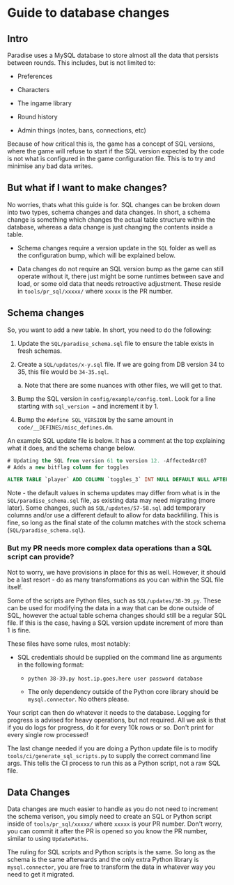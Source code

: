 # Guide to database changes

## Intro

Paradise uses a MySQL database to store almost all the data that persists
between rounds. This includes, but is not limited to:

- Preferences

- Characters

- The ingame library

- Round history

- Admin things (notes, bans, connections, etc)

Because of how critical this is, the game has a concept of SQL versions, where
the game will refuse to start if the SQL version expected by the code is not
what is configured in the game configuration file. This is to try and minimise
any bad data writes.

## But what if I want to make changes?

No worries, thats what this guide is for. SQL changes can be broken down into
two types, schema changes and data changes. In short, a schema change is
something which changes the actual table structure within the database, whereas
a data change is just changing the contents inside a table.

- Schema changes require a version update in the `SQL` folder as well as the
  configuration bump, which will be explained below.

- Data changes do not require an SQL version bump as the game can still operate
  without it, there just might be some runtimes between save and load, or some
  old data that needs retroactive adjustment. These reside in
  `tools/pr_sql/xxxxx/` where `xxxxx` is the PR number.

## Schema changes

So, you want to add a new table. In short, you need to do the following:

1. Update the `SQL/paradise_schema.sql` file to ensure the table exists in
  fresh schemas.

2. Create a `SQL/updates/x-y.sql` file. If we are going from DB version 34 to
  35, this file would be `34-35.sql`.

    a. Note that there are some nuances with other files, we will get to that.

3. Bump the SQL version in `config/example/config.toml`. Look for a line
  starting with `sql_version =` and increment it by 1.

4. Bump the `#define SQL_VERSION` by the same amount in
  `code/__DEFINES/misc_defines.dm`.

An example SQL update file is below. It has a comment at the top explaining
what it does, and the schema change below.

```sql
# Updating the SQL from version 61 to version 12. -AffectedArc07
# Adds a new bitflag column for toggles

ALTER TABLE `player` ADD COLUMN `toggles_3` INT NULL DEFAULT NULL AFTER `toggles_2`;
```

Note - the default values in schema updates may differ from what is in the
`SQL/paradise_schema.sql` file, as existing data may need migrating
(more later). Some changes, such as `SQL/updates/57-58.sql` add temporary
columns and/or use a different default to allow for data backfilling. This is
fine, so long as the final state of the column matches with the stock schema
(`SQL/paradise_schema.sql`).

### But my PR needs more complex data operations than a SQL script can provide?

Not to worry, we have provisions in place for this as well. However, it should
be a last resort - do as many transformations as you can within the SQL file
itself.

Some of the scripts are Python files, such as `SQL/updates/38-39.py`. These can
be used for modifying the data in a way that can be done outside of SQL,
however the actual table schema changes should still be a regular SQL file. If
this is the case, having a SQL version update increment of more than 1 is fine.

These files have some rules, most notably:

- SQL credentials should be supplied on the command line as arguments in the
  following format:

    - `python 38-39.py host.ip.goes.here user password database`

    - The only dependency outside of the Python core library should be
      `mysql.connector`. No others please.

Your script can then do whatever it needs to the database. Logging for progress
is advised for heavy operations, but not required. All we ask is that if you do
logs for progress, do it for every 10k rows or so. Don't print for every single
row processed!

The last change needed if you are doing a Python update file is to modify
`tools/ci/generate_sql_scripts.py` to supply the correct command line args.
This tells the CI process to run this as a Python script, not a raw SQL file.

## Data Changes

Data changes are much easier to handle as you do not need to increment the
schema verison, you simply need to create an SQL or Python script inside of
`tools/pr_sql/xxxxx/` where `xxxxx` is your PR number. Don't worry, you can
commit it after the PR is opened so you know the PR number, similar to using
`UpdatePaths`.

The ruling for SQL scripts and Python scripts is the same. So long as the
schema is the same afterwards and the only extra Python library is
`mysql.connector`, you are free to transform the data in whatever way you
need to get it migrated.
